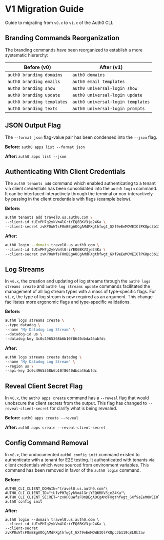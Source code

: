 # V1 Migration Guide

Guide to migrating from `v0.x` to `v1.x` of the Auth0 CLI.

## Branding Commands Reorganization

The branding commands have been reorganized to establish a more systematic hierarchy:

| **Before (v0)**            | **After (v1)**                    |
| -------------------------- | --------------------------------- |
| `auth0 branding domains`   | `auth0 domains`                   |
| `auth0 branding emails`    | `auth0 email templates`           |
| `auth0 branding show`      | `auth0 universal-login show`      |
| `auth0 branding update`    | `auth0 universal-login update`    |
| `auth0 branding templates` | `auth0 universal-login templates` |
| `auth0 branding texts`     | `auth0 universal-login prompts`   |

## JSON Output Flag

The `--format json` flag-value pair has been condensed into the `--json` flag.

**Before:** `auth0 apps list --format json`

**After:** `auth0 apps list --json`

## Authenticating With Client Credentials

The `auth0 tenants add` command which enabled authenticating to a tenant via client credentials has been consolidated into the `auth0 login` command. It can be interfaced interactively through the terminal or non-interactively by passing in the client credentials with flags (example below).

**Before:**

```sh
auth0 tenants add travel0.us.auth0.com \
--client-id tUIvPH7g2ykVm4lGriYEQ6BKV3je24Ka \
--client-secret zvKP0uWfsF0mBEgAOCgAMdFXgthfwgt_GXf9eEeMOWEIOlPK8pc3b119qBL0b2av
```

**After:**

```sh
auth0 login --domain travel0.us.auth0.com \
--client-id tUIvPH7g2ykVm4lGriYEQ6BKV3je24Ka \
--client-secret zvKP0uWfsF0mBEgAOCgAMdFXgthfwgt_GXf9eEeMOWEIOlPK8pc3b119qBL0b2av
```

## Log Streams

In `v0.x`, the creation and updating of log streams through the `auth0 logs streams create` and `auth0 log streams update` commands facilitated the management of all log stream types with a mass of type-specific flags. For `v1.x`, the type of log stream is now required as an argument. This change facilitates more ergonomic flags and type-specific validations.

**Before:**

```sh
auth0 logs streams create \
--type datadog \
--name "My Datadog Log Stream" \
--datadog-id us \
--datadog-key 3c0c4965368b6b10f8640dbda46abfdc
```

**After:**

```sh
auth0 logs streams create datadog \
--name "My Datadog Log Stream" \
--region us \
--api-key 3c0c4965368b6b10f8640dbda46abfdc
```

## Reveal Client Secret Flag

In `v0.x`, the `auth0 apps create` command has a `--reveal` flag that would unobscure the client secrets from the output. This flag has changed to `--reveal-client-secret` for clarify what is being revealed.

**Before:** `auth0 apps create --reveal`

**After:** `auth0 apps create --reveal-client-secret`

## Config Command Removal

In `v0.x`, the undocumented `auth0 config init` command existed to authenticate with a tenant for E2E testing. It authenticated with tenants via client credentials which were sourced from environment variables. This command has been removed in favor of the `auth0 login` command.

**Before:**

```
AUTH0_CLI_CLIENT_DOMAIN="travel0.us.auth0.com"\
AUTH0_CLI_CLIENT_ID="tUIvPH7g2ykVm4lGriYEQ6BKV3je24Ka"\
AUTH0_CLI_CLIENT_SECRET="zvKP0uWfsF0mBEgAOCgAMdFXgthfwgt_GXf9eEeMOWEIOlPK8pc3b119qBL0b2av"\
auth0 config init
```

**After:**

```
auth0 login --domain travel0.us.auth0.com \
--client-id tUIvPH7g2ykVm4lGriYEQ6BKV3je24Ka \
--client-secret zvKP0uWfsF0mBEgAOCgAMdFXgthfwgt_GXf9eEeMOWEIOlPK8pc3b119qBL0b2av
```

